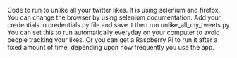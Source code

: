 Code to run to unlike all your twitter likes. It is using selenium and firefox. You can change the browser by using selenium documentation. Add your credentials in credentials.py file and save it then run unlike_all_my_tweets.py
You can set this to run automatically everyday on your computer to avoid people tracking your likes. Or you can get a Raspberry Pi to run it after a fixed amount of time, depending upon how frequently you use the app.
